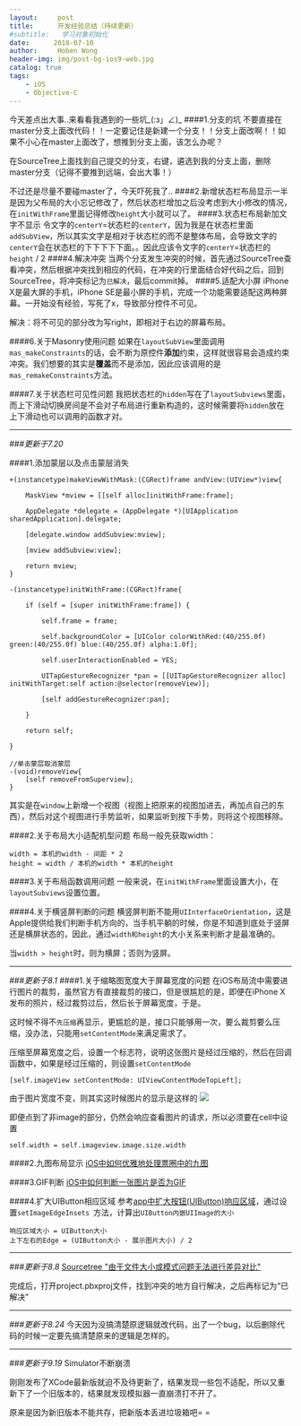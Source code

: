 ```yaml
---
layout:     post
title:      开发经验总结（持续更新）
#subtitle:   学习对象初始化
date:      2018-07-10
author:     Hoben Wong
header-img: img/post-bg-ios9-web.jpg
catalog: true
tags:
    - iOS
    - Objective-C
---
```

今天差点出大事..来看看我遇到的一些坑_(:з」∠)_
####1.分支的坑 
不要直接在master分支上面改代码！！一定要记住是新建一个分支！！分支上面改啊！！如果不小心在master上面改了，想推到分支上面，该怎么办呢？

在SourceTree上面找到自己提交的分支，右键，遴选到我的分支上面，删除master分支（记得不要推到远端，会出大事！）

不过还是尽量不要碰master了，今天吓死我了..
####2.新增状态栏布局显示一半
是因为父布局的大小忘记修改了，然后状态栏增加之后没考虑到大小修改的情况，在`initWithFrame`里面记得修改`height`大小就可以了。
####3.状态栏布局新加文字不显示
令文字的`centerY`=状态栏的`centerY`，因为我是在状态栏里面`addSubView`，所以其实文字是相对于状态栏的而不是整体布局，会导致文字的`centerY`会在状态栏的下下下下下面。。因此应该令文字的`centerY`=状态栏的`height` / 2
####4.解决冲突
当两个分支发生冲突的时候，首先通过SourceTree查看冲突，然后根据冲突找到相应的代码，在冲突的行里面结合好代码之后，回到SourceTree，将冲突标记为`已解决`，最后commit掉。
####5.适配大小屏
iPhone X是最大屏的手机，iPhone SE是最小屏的手机，完成一个功能需要适配这两种屏幕。一开始没有经验，写死了x，导致部分控件不可见。

解决：将不可见的部分改为写right，即相对于右边的屏幕布局。

####6.关于Masonry使用问题
如果在`layoutSubView`里面调用`mas_makeConstraints`的话，会不断为原控件**添加**约束，这样就很容易会造成约束冲突。我们想要的其实是**覆盖**而不是添加，因此应该调用的是`mas_remakeConstraints`方法。

####7.关于状态栏可见性问题
我把状态栏的`hidden`写在了`layoutSubviews`里面，而上下滑动切换房间是不会对子布局进行重新构造的，这时候需要将`hidden`放在上下滑动也可以调用的函数才对。

---

###_更新于7.20_

####1.添加蒙层以及点击蒙层消失
```
+(instancetype)makeViewWithMask:(CGRect)frame andView:(UIView*)view{
    
    MaskView *mview = [[self alloc]initWithFrame:frame];
    
    AppDelegate *delegate = (AppDelegate *)[UIApplication sharedApplication].delegate;
    
    [delegate.window addSubview:mview];
    
    [mview addSubview:view];

    return mview;
}
```
```
-(instancetype)initWithFrame:(CGRect)frame{
    
    if (self = [super initWithFrame:frame]) {
        
        self.frame = frame;
        
        self.backgroundColor = [UIColor colorWithRed:(40/255.0f) green:(40/255.0f) blue:(40/255.0f) alpha:1.0f];
        
        self.userInteractionEnabled = YES;
        
        UITapGestureRecognizer *pan = [[UITapGestureRecognizer alloc] initWithTarget:self action:@selector(removeView)];
        
        [self addGestureRecognizer:pan];
        
    }
    
    return self;
    
}
```
```
//单击蒙层取消蒙层
-(void)removeView{
    [self removeFromSuperview];
}
```
其实是在`window`上新增一个视图（视图上把原来的视图加进去，再加点自己的东西），然后对这个视图进行手势监听，如果监听到按下手势，则将这个视图移除。

####2.关于布局大小适配机型问题
布局一般先获取width：
```
width = 本机的width - 间距 * 2
height = width / 本机的width * 本机的height
```

####3.关于布局函数调用问题
一般来说，在`initWithFrame`里面设置大小，在`layoutSubviews`设置位置。

####4.关于横竖屏判断的问题
横竖屏判断不能用`UIInterfaceOrientation`，这是Apple提供给我们判断手机方向的，当手机平躺的时候，你是不知道到底处于竖屏还是横屏状态的，因此，通过`width和height`的大小关系来判断才是最准确的。

当`width > height`时，则为横屏；否则为竖屏。

------
###_更新于8.1_
####1.关于缩略图宽度大于屏幕宽度的问题
在iOS布局流中需要进行图片的裁剪，虽然官方有直接裁剪的接口，但是很尴尬的是，即便在iPhone X发布的照片，经过裁剪过后，然后长于屏幕宽度，于是。

这时候不得不`先压缩`再显示，更尴尬的是，接口只能够用一次，要么裁剪要么压缩，没办法，只能用`setContentMode`来满足需求了。

压缩至屏幕宽度之后，设置一个标志符，说明这张图片是经过压缩的，然后在回调函数中，如果是经过压缩的，则设置`setContentMode`
```
[self.imageView setContentMode: UIViewContentModeTopLeft];
```

由于图片宽度不变，则其实这时候图片的显示是这样的
![](https://upload-images.jianshu.io/upload_images/8407639-75f67cb2920eacd2.png?imageMogr2/auto-orient/strip%7CimageView2/2/w/1240)

即便点到了非image的部分，仍然会响应查看图片的请求，所以必须要在cell中设置
```
self.width = self.imageview.image.size.width
```

####2.九图布局显示
[iOS中如何优雅地处理票圈中的九图](https://www.jianshu.com/p/8bc8664a1a4c)

####3.GIF判断
[iOS中如何判断一张图片是否为GIF](https://www.jianshu.com/p/eef58d66dfe2)

####4.扩大UIButton相应区域
参考[app中扩大按钮(UIButton)响应区域](https://www.jianshu.com/p/0fc2bc2a034c)，通过设置`setImageEdgeInsets `方法，计算出`UIButton内嵌UIImage的大小`
```
响应区域大小 = UIButton大小
上下左右的Edge = (UIButton大小 - 展示图片大小) / 2
```

----
###_更新于8.8_
[Sourcetree "由于文件大小或模式问题无法进行差异对比"](https://www.jianshu.com/p/4e9dcc93999a)

完成后，打开project.pbxproj文件，找到冲突的地方自行解决，之后再标记为“已解决”

----
###_更新于8.24_
今天因为没搞清楚原逻辑就改代码，出了一个bug，以后删除代码的时候一定要先搞清楚原来的逻辑是怎样的。

----
###_更新于9.19_
Simulator不断崩溃

刚刚发布了XCode最新版就迫不及待更新了，结果发现一些包不适配，所以又重新下了一个旧版本的，结果就发现模拟器一直崩溃打不开了。

原来是因为新旧版本不能共存，把新版本丢进垃圾箱吧= =
